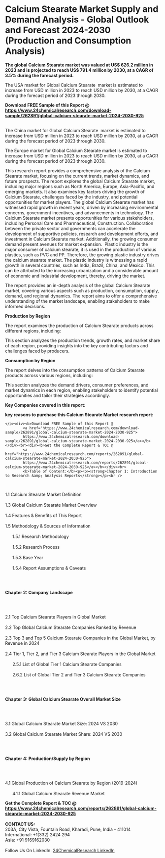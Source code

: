<h1>Calcium Stearate Market Supply and Demand Analysis - Global Outlook and Forecast 2024-2030 (Production and Consumption Analysis)</h1><p><strong>The global Calcium Stearate market was valued at US$ 626.2 million in 2023 and is projected to reach US$ 791.4 million by 2030, at a CAGR of 3.5% during the forecast period.</strong></p><p>
</p><p>The USA market for Global Calcium Stearate  market is estimated to increase from USD million in 2023 to reach USD million by 2030, at a CAGR during the forecast period of 2023 through 2030.</p><div><b>Download FREE Sample of this Report @ 
            <a href="https://www.24chemicalresearch.com/download-sample/262891/global-calcium-stearate-market-2024-2030-925">
            https://www.24chemicalresearch.com/download-sample/262891/global-calcium-stearate-market-2024-2030-925</a></b></div><br><p>
</p><p>The China market for Global Calcium Stearate  market is estimated to increase from USD million in 2023 to reach USD million by 2030, at a CAGR during the forecast period of 2023 through 2030.</p><p>
</p><p>The Europe market for Global Calcium Stearate market is estimated to increase from USD million in 2023 to reach USD million by 2030, at a CAGR during the forecast period of 2023 through 2030.</p><p>
</p><p>This research report provides a comprehensive analysis of the Calcium Stearate market, focusing on the current trends, market dynamics, and future prospects. The report explores the global Calcium Stearate market, including major regions such as North America, Europe, Asia-Pacific, and emerging markets. It also examines key factors driving the growth of Calcium Stearate, challenges faced by the industry, and potential opportunities for market players. The global Calcium Stearate market has witnessed rapid growth in recent years, driven by increasing environmental concerns, government incentives, and advancements in technology. The Calcium Stearate market presents opportunities for various stakeholders, including Personal Care and Pharmaceutical, Construction. Collaboration between the private sector and governments can accelerate the development of supportive policies, research and development efforts, and investment in Calcium Stearate market. Additionally, the growing consumer demand present avenues for market expansion.  Plastic industry is the major consumer of calcium stearate, it is used in the production of various plastics, such as PVC and PP. Therefore, the growing plastic industry drives the calcium stearate market. The plastic industry is witnessing a rapid growth in several countries, such as India, Brazil, China, and Mexico. This can be attributed to the increasing urbanization and a considerable amount of economic and industrial development, thereby, driving the market.</p><p>
</p><p>The report provides an in-depth analysis of the global Calcium Stearate market, covering various aspects such as production, consumption, supply, demand, and regional dynamics. The report aims to offer a comprehensive understanding of the market landscape, enabling stakeholders to make informed decisions.</p><p>
</p><p><strong>Production by Region</strong></p><p>
</p><p>The report examines the production of Calcium Stearate products across different regions, including:</p><p>
</p><p>
</p><p>This section analyzes the production trends, growth rates, and market share of each region, providing insights into the key contributing factors and challenges faced by producers.</p><p>
</p><p><strong>Consumption by Region</strong></p><p>
</p><p>The report delves into the consumption patterns of Calcium Stearate products across various regions, including:</p><p>
</p><p>
</p><p>This section analyzes the demand drivers, consumer preferences, and market dynamics in each region, enabling stakeholders to identify potential opportunities and tailor their strategies accordingly.</p><p>
<strong>Key Companies covered in this report:</strong></p><p>
</p><p>
</p><p><strong>key reasons to purchase this Calcium Stearate Market research report:</strong></p><p>

	</p><div><b>Download FREE Sample of this Report @ 
            <a href="https://www.24chemicalresearch.com/download-sample/262891/global-calcium-stearate-market-2024-2030-925">
            https://www.24chemicalresearch.com/download-sample/262891/global-calcium-stearate-market-2024-2030-925</a></b></div><br><div><b>Get the Complete Report & TOC @ 
            <a href="https://www.24chemicalresearch.com/reports/262891/global-calcium-stearate-market-2024-2030-925">
            https://www.24chemicalresearch.com/reports/262891/global-calcium-stearate-market-2024-2030-925</a></b></div><br>
            <b>Table of Content:</b><p><p><strong>Chapter 1: Introduction to Research &amp; Analysis Reports</strong></p><br />
<br />
<p>1.1 Calcium Stearate Market Definition<br /><br />
1.3 Global Calcium Stearate Market Overview<br /><br />
1.4 Features &amp; Benefits of This Report<br /><br />
1.5 Methodology &amp; Sources of Information<br /><br />
&nbsp;&nbsp;&nbsp;&nbsp;&nbsp; 1.5.1 Research Methodology<br /><br />
&nbsp;&nbsp;&nbsp;&nbsp;&nbsp; 1.5.2 Research Process<br /><br />
&nbsp;&nbsp;&nbsp;&nbsp;&nbsp; 1.5.3 Base Year<br /><br />
&nbsp;&nbsp;&nbsp;&nbsp;&nbsp; 1.5.4 Report Assumptions &amp; Caveats</p><br />
<br />
<p><strong>Chapter 2: Company Landscape</strong></p><br />
<br />
<p>2.1 Top Calcium Stearate Players in Global Market<br /><br />
2.2 Top Global Calcium Stearate Companies Ranked by Revenue<br /><br />
2.3 Top 3 and Top 5 Calcium Stearate Companies in the Global Market, by Revenue in 2024<br /><br />
2.4 Tier 1, Tier 2, and Tier 3 Calcium Stearate Players in the Global Market<br /><br />
&nbsp;&nbsp;&nbsp;&nbsp;&nbsp; 2.5.1 List of Global Tier 1 Calcium Stearate Companies<br /><br />
&nbsp;&nbsp;&nbsp;&nbsp;&nbsp; 2.6.2 List of Global Tier 2 and Tier 3 Calcium Stearate Companies</p><br />
<br />
<p><strong>Chapter 3: Global Calcium Stearate Overall Market Size</strong></p><br />
<br />
<p>3.1 Global Calcium Stearate Market Size: 2024 VS 2030<br /><br />
3.2 Global Calcium Stearate Market Share: 2024 VS 2030</p><br />
<br />
<p><strong>Chapter 4: Production/Supply by Region</strong></p><br />
<br />
<p>4.1 Global Production of Calcium Stearate by Region (2019-2024)<br /><br />
&nbsp;&nbsp;&nbsp;&nbsp;&nbsp; 4.1.1 Global Calcium Stearate Revenue Market </p><div><b>Get the Complete Report & TOC @ 
            <a href="https://www.24chemicalresearch.com/reports/262891/global-calcium-stearate-market-2024-2030-925">
            https://www.24chemicalresearch.com/reports/262891/global-calcium-stearate-market-2024-2030-925</a></b></div><br><b>CONTACT US:</b><br>
            203A, City Vista, Fountain Road, Kharadi, Pune, India - 411014<br>
            International: +1(332) 2424 294<br>
            Asia: +91 9169162030 <br><br>
            Follow Us On LinkedIn: <a href="https://www.linkedin.com/company/24chemicalresearch/">24ChemicalResearch LinkedIn</a>